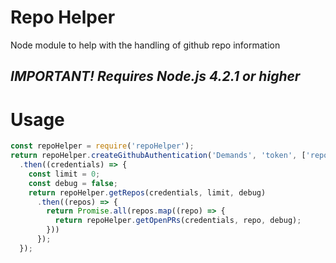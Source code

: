 # Repo Helper
Node module to help with the handling of github repo information

## _IMPORTANT! Requires Node.js 4.2.1 or higher_

# Usage
```js
const repoHelper = require('repoHelper');
return repoHelper.createGithubAuthentication('Demands', 'token', ['repo'])
  .then((credentials) => {
    const limit = 0;
    const debug = false;
    return repoHelper.getRepos(credentials, limit, debug)
      .then((repos) => {
        return Promise.all(repos.map((repo) => {
          return repoHelper.getOpenPRs(credentials, repo, debug);
        }))
      });
  });
```

